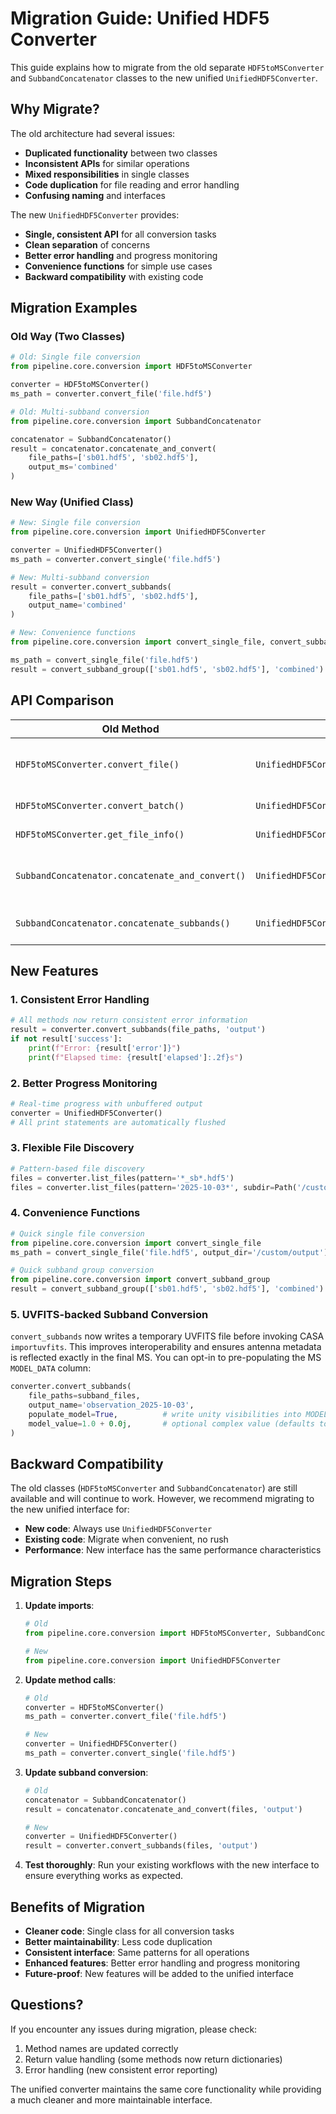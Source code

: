 # Migration Guide: Unified HDF5 Converter

This guide explains how to migrate from the old separate `HDF5toMSConverter` and `SubbandConcatenator` classes to the new unified `UnifiedHDF5Converter`.

## Why Migrate?

The old architecture had several issues:
- **Duplicated functionality** between two classes
- **Inconsistent APIs** for similar operations
- **Mixed responsibilities** in single classes
- **Code duplication** for file reading and error handling
- **Confusing naming** and interfaces

The new `UnifiedHDF5Converter` provides:
- **Single, consistent API** for all conversion tasks
- **Clean separation** of concerns
- **Better error handling** and progress monitoring
- **Convenience functions** for simple use cases
- **Backward compatibility** with existing code

## Migration Examples

### Old Way (Two Classes)

```python
# Old: Single file conversion
from pipeline.core.conversion import HDF5toMSConverter

converter = HDF5toMSConverter()
ms_path = converter.convert_file('file.hdf5')

# Old: Multi-subband conversion
from pipeline.core.conversion import SubbandConcatenator

concatenator = SubbandConcatenator()
result = concatenator.concatenate_and_convert(
    file_paths=['sb01.hdf5', 'sb02.hdf5'],
    output_ms='combined'
)
```

### New Way (Unified Class)

```python
# New: Single file conversion
from pipeline.core.conversion import UnifiedHDF5Converter

converter = UnifiedHDF5Converter()
ms_path = converter.convert_single('file.hdf5')

# New: Multi-subband conversion
result = converter.convert_subbands(
    file_paths=['sb01.hdf5', 'sb02.hdf5'],
    output_name='combined'
)

# New: Convenience functions
from pipeline.core.conversion import convert_single_file, convert_subband_group

ms_path = convert_single_file('file.hdf5')
result = convert_subband_group(['sb01.hdf5', 'sb02.hdf5'], 'combined')
```

## API Comparison

| Old Method | New Method | Notes |
|------------|------------|-------|
| `HDF5toMSConverter.convert_file()` | `UnifiedHDF5Converter.convert_single()` | Same functionality, clearer name |
| `HDF5toMSConverter.convert_batch()` | `UnifiedHDF5Converter.convert_batch()` | Same functionality |
| `HDF5toMSConverter.get_file_info()` | `UnifiedHDF5Converter.get_file_info()` | Same functionality |
| `SubbandConcatenator.concatenate_and_convert()` | `UnifiedHDF5Converter.convert_subbands()` | Same functionality, clearer name |
| `SubbandConcatenator.concatenate_subbands()` | `UnifiedHDF5Converter._concatenate_subbands()` | Internal method, not public |

## New Features

### 1. Consistent Error Handling
```python
# All methods now return consistent error information
result = converter.convert_subbands(file_paths, 'output')
if not result['success']:
    print(f"Error: {result['error']}")
    print(f"Elapsed time: {result['elapsed']:.2f}s")
```

### 2. Better Progress Monitoring
```python
# Real-time progress with unbuffered output
converter = UnifiedHDF5Converter()
# All print statements are automatically flushed
```

### 3. Flexible File Discovery
```python
# Pattern-based file discovery
files = converter.list_files(pattern='*_sb*.hdf5')
files = converter.list_files(pattern='2025-10-03*', subdir=Path('/custom/path'))
```

### 4. Convenience Functions
```python
# Quick single file conversion
from pipeline.core.conversion import convert_single_file
ms_path = convert_single_file('file.hdf5', output_dir='/custom/output')

# Quick subband group conversion
from pipeline.core.conversion import convert_subband_group
result = convert_subband_group(['sb01.hdf5', 'sb02.hdf5'], 'combined')
```

### 5. UVFITS-backed Subband Conversion
`convert_subbands` now writes a temporary UVFITS file before invoking CASA `importuvfits`. This improves interoperability and ensures antenna metadata is reflected exactly in the final MS. You can opt-in to pre-populating the MS `MODEL_DATA` column:
```python
converter.convert_subbands(
    file_paths=subband_files,
    output_name='observation_2025-10-03',
    populate_model=True,          # write unity visibilities into MODEL_DATA
    model_value=1.0 + 0.0j,       # optional complex value (defaults to unity)
)
```

## Backward Compatibility

The old classes (`HDF5toMSConverter` and `SubbandConcatenator`) are still available and will continue to work. However, we recommend migrating to the new unified interface for:

- **New code**: Always use `UnifiedHDF5Converter`
- **Existing code**: Migrate when convenient, no rush
- **Performance**: New interface has the same performance characteristics

## Migration Steps

1. **Update imports**:
   ```python
   # Old
   from pipeline.core.conversion import HDF5toMSConverter, SubbandConcatenator
   
   # New
   from pipeline.core.conversion import UnifiedHDF5Converter
   ```

2. **Update method calls**:
   ```python
   # Old
   converter = HDF5toMSConverter()
   ms_path = converter.convert_file('file.hdf5')
   
   # New
   converter = UnifiedHDF5Converter()
   ms_path = converter.convert_single('file.hdf5')
   ```

3. **Update subband conversion**:
   ```python
   # Old
   concatenator = SubbandConcatenator()
   result = concatenator.concatenate_and_convert(files, 'output')
   
   # New
   converter = UnifiedHDF5Converter()
   result = converter.convert_subbands(files, 'output')
   ```

4. **Test thoroughly**: Run your existing workflows with the new interface to ensure everything works as expected.

## Benefits of Migration

- **Cleaner code**: Single class for all conversion tasks
- **Better maintainability**: Less code duplication
- **Consistent interface**: Same patterns for all operations
- **Enhanced features**: Better error handling and progress monitoring
- **Future-proof**: New features will be added to the unified interface

## Questions?

If you encounter any issues during migration, please check:
1. Method names are updated correctly
2. Return value handling (some methods now return dictionaries)
3. Error handling (new consistent error reporting)

The unified converter maintains the same core functionality while providing a much cleaner and more maintainable interface.
